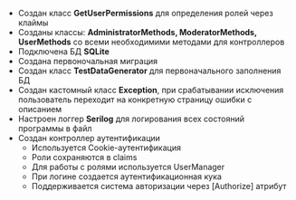 - Создан класс **GetUserPermissions** для определения ролей через клаймы
- Созданы классы: **AdministratorMethods, ModeratorMethods, UserMethods** со всеми необходимими методами для контроллеров
- Подключена БД **SQLite**
- Создана первоночальная миграция
- Создан класс **TestDataGenerator** для первоначального заполнения БД
- Создан кастомный класс **Exception**, при срабатывании исключения пользователь переходит на конкретную страницу ошибки с описанием
- Настроен логгер **Serilog** для логирования всех состояний программы в файл
- Создан контроллер аутентификации
    - Используется Cookie-аутентификация
    - Роли сохраняются в claims
    - Для работы с ролями используется UserManager
    -  При логине создается аутентификационная кука
    -  Поддерживается система авторизации через [Authorize] атрибут
